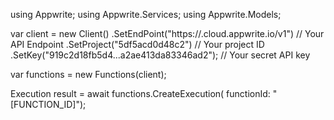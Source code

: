 using Appwrite;
using Appwrite.Services;
using Appwrite.Models;

var client = new Client()
    .SetEndPoint("https://<REGION>.cloud.appwrite.io/v1") // Your API Endpoint
    .SetProject("5df5acd0d48c2") // Your project ID
    .SetKey("919c2d18fb5d4...a2ae413da83346ad2"); // Your secret API key

var functions = new Functions(client);

Execution result = await functions.CreateExecution(
    functionId: "[FUNCTION_ID]");